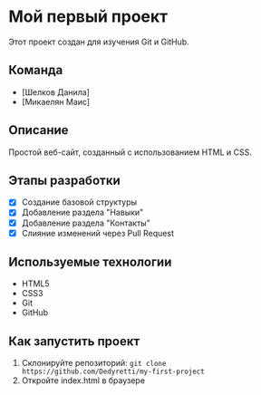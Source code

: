 # Мой первый проект

Этот проект создан для изучения Git и GitHub.

## Команда
- [Шелков Данила]
- [Микаелян Маис]

## Описание
Простой веб-сайт, созданный с использованием HTML и CSS.

## Этапы разработки
- [x] Создание базовой структуры
- [x] Добавление раздела "Навыки"
- [x] Добавление раздела "Контакты"
- [x] Слияние изменений через Pull Request

## Используемые технологии
- HTML5
- CSS3
- Git
- GitHub

## Как запустить проект
1. Склонируйте репозиторий: `git clone https://github.com/Dedyretti/my-first-project`
2. Откройте index.html в браузере